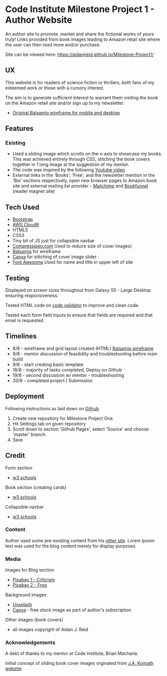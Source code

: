 # Code Institute Milestone Project 1 - Author Website

An author site to promote. market and share the fictional works of yours truly! 
Links provided from book images leading to Amazon retail site where the user can then read more and/or purchase.

Site can be viewed here: https://aidanjreid.github.io/Milestone-Project1/

## UX

This website is for readers of science fiction or thrillers, both fans of my esteemed work or those with a cursory interest.

The aim is to generate sufficient interest to warrant them visiting the book on the Amazon retail site and/or sign up to my newsletter.

* [Original Balsamiq wireframe for mobile and desktop](https://balsamiq.cloud/s27rxce/p1yv5wk)

## Features

### Existing

* Used a sliding image which scrolls on the x-axis to showcase my books. This was achieved entirely through CSS, stitching the book covers together in 1 long image at the suggestion of my mentor.
* The code was inspired by the following [Youtube video](https://www.youtube.com/watch?v=e3_qXLoIFds)
* External links in the 'Books', 'Free', and the newsletter mention in the 'Bio' sections respectively, open new browser pages to Amazon book site and external mailing list provider - [Mailchimp](http:www.mailchimp.com) and [Bookfunnel](http://www.bookfunnel.com) (reader magnet site)

## Tech Used

* [Bootstrap](https://getbootstrap.com/)
* [AWS Cloud9](https://aws.amazon.com/cloud9/)
* HTML5
* CSS3
* Tiny bit of JS just for collapsible navbar
* [Compressjpeg.com](https://compressjpeg.com) Used to reduce size of cover images)
* [Balsamiq](https://balsamiq.cloud/s27rxce/p1yv5wk) for wireframe
* [Canva](https://www.canva.com) for stitching of cover image slider
* [Font Awesome](https://fontawesome.com/) Used for name and title in upper left of site

## Testing

Displayed on screen sizes throughout from Galaxy S5 - Large Desktop ensuring responsiveness.

Tested HTML code on [code validator](https://validator.w3.org/) to improve and clean code.

Tested each form field inputs to ensure that fields are required and that email is requested.


## Timelines

* 8/8 - wireframe and grid layout created (HTML) [Balsamiq wireframe](https://balsamiq.cloud/s27rxce/p1yv5wk)
* 9/8 - mentor discussion of feasibility and troubleshooting before main build
* 9/8 - start creating basic template
* 18/8 - majority of tasks completed, Deploy on Github
* 19/8 - second discussion w/ mentor - troubleshooting
* 20/8 - completed project | Submission

## Deployment

Following instructions as laid down on [Github](https://help.github.com/en/articles/configuring-a-publishing-source-for-github-pages)

1. Create new repository for Milestone Project One.
2. Hit Settings tab on given repository
3. Scroll down to section 'Github Pages', select 'Source' and choose 'master' branch.
4. Save

## Credit

Form section
* [w3 schools](https://www.w3schools.com/css/css_form.asp)

Book section (creating cards)
* [w3 schools](https://www.w3schools.com/howto/howto_css_flip_card.asp)

Collapsible navbar
* [w3 schools](https://www.w3schools.com/bootstrap4/bootstrap_navbar.asp)

### Content

Author used some pre-existing content from his [other site](http://www.aidanjreid.com).
Lorem Ipsom text was used for the blog content merely for display purposes.

### Media

Images for Blog section
* [Pixabay 1 - Criticism](https://pixabay.com/images/id-3083099/)
* [Pixabay 2 - Frog](https://pixabay.com/photos/frog-sofa-relaxation-rest-funny-1073427/)

Background images
* [Unsplash](https://unsplash.com/photos/Oaqk7qqNh_c)
* [Canva](http://www.canva.com) - free stock image as part of author's subscription

Other images (book covers)
* all images copyright of Aidan J. Reid

### Acknowledgements

A debt of thanks to my mentor at Code Institute, Brian Macharia.

Initial concept of sliding book cover images orginated from [J.A. Konrath website](http://www.jakonrath.com).